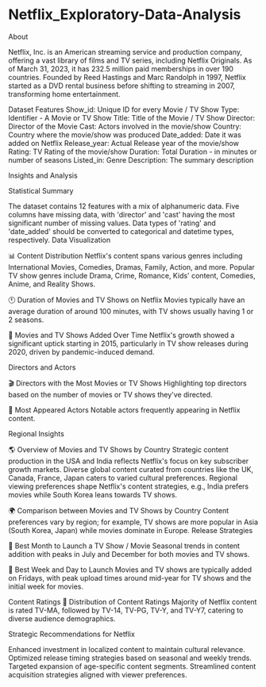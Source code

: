 # Netflix_Exploratory-Data-Analysis


About

Netflix, Inc. is an American streaming service and production company, offering a vast library of films and TV series, including Netflix Originals. As of March 31, 2023, it has 232.5 million paid memberships in over 190 countries. Founded by Reed Hastings and Marc Randolph in 1997, Netflix started as a DVD rental business before shifting to streaming in 2007, transforming home entertainment.

Dataset Features
Show_id: Unique ID for every Movie / TV Show
Type: Identifier - A Movie or TV Show
Title: Title of the Movie / TV Show
Director: Director of the Movie
Cast: Actors involved in the movie/show
Country: Country where the movie/show was produced
Date_added: Date it was added on Netflix
Release_year: Actual Release year of the movie/show
Rating: TV Rating of the movie/show
Duration: Total Duration - in minutes or number of seasons
Listed_in: Genre
Description: The summary description

Insights and Analysis

Statistical Summary

The dataset contains 12 features with a mix of alphanumeric data.
Five columns have missing data, with 'director' and 'cast' having the most significant number of missing values.
Data types of 'rating' and 'date_added' should be converted to categorical and datetime types, respectively.
Data Visualization

📊 Content Distribution
Netflix's content spans various genres including International Movies, Comedies, Dramas, Family, Action, and more.
Popular TV show genres include Drama, Crime, Romance, Kids' content, Comedies, Anime, and Reality Shows.

🕚 Duration of Movies and TV Shows on Netflix
Movies typically have an average duration of around 100 minutes, with TV shows usually having 1 or 2 seasons.

📅 Movies and TV Shows Added Over Time
Netflix's growth showed a significant uptick starting in 2015, particularly in TV show releases during 2020, driven by pandemic-induced demand.

Directors and Actors

🎬 Directors with the Most Movies or TV Shows
Highlighting top directors based on the number of movies or TV shows they've directed.

🕺 Most Appeared Actors
Notable actors frequently appearing in Netflix content.

Regional Insights

🌎 Overview of Movies and TV Shows by Country
Strategic content production in the USA and India reflects Netflix's focus on key subscriber growth markets.
Diverse global content curated from countries like the UK, Canada, France, Japan caters to varied cultural preferences.
Regional viewing preferences shape Netflix's content strategies, e.g., India prefers movies while South Korea leans towards TV shows.

🌍 Comparison between Movies and TV Shows by Country
Content preferences vary by region; for example, TV shows are more popular in Asia (South Korea, Japan) while movies dominate in Europe.
Release Strategies

📅 Best Month to Launch a TV Show / Movie
Seasonal trends in content addition with peaks in July and December for both movies and TV shows.

📆 Best Week and Day to Launch
Movies and TV shows are typically added on Fridays, with peak upload times around mid-year for TV shows and the initial week for movies.

Content Ratings
🍿 Distribution of Content Ratings
Majority of Netflix content is rated TV-MA, followed by TV-14, TV-PG, TV-Y, and TV-Y7, catering to diverse audience demographics.

Strategic Recommendations for Netflix

Enhanced investment in localized content to maintain cultural relevance.
Optimized release timing strategies based on seasonal and weekly trends.
Targeted expansion of age-specific content segments.
Streamlined content acquisition strategies aligned with viewer preferences.
